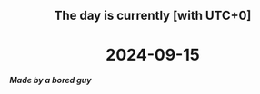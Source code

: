 <h2 align=center>The day is currently [with UTC+0]</h2>
<h1 align=center><!--TIME BEGIN-->2024-09-15<!--TIME END--></h1>
<h5>Made by a bored guy</h5>
